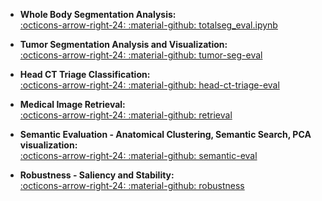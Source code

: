 <div class="grid cards" markdown>

- **Whole Body Segmentation Analysis:**  
  [:octicons-arrow-right-24: :material-github: totalseg_eval.ipynb](https://github.com/project-lighter/CT-FM/tree/main/notebooks/totalseg_eval.ipynb)

- **Tumor Segmentation Analysis and Visualization:**  
  [:octicons-arrow-right-24: :material-github:  tumor-seg-eval](https://github.com/project-lighter/CT-FM/tree/main/notebooks/tumor-seg-eval)

- **Head CT Triage Classification:**  
  [:octicons-arrow-right-24: :material-github:  head-ct-triage-eval](https://github.com/project-lighter/CT-FM/tree/main/notebooks/head-ct-triage-eval)

- **Medical Image Retrieval:**  
  [:octicons-arrow-right-24: :material-github: retrieval](https://github.com/project-lighter/CT-FM/tree/main/notebooks/retrieval)

- **Semantic Evaluation - Anatomical Clustering, Semantic Search, PCA visualization:**  
  [:octicons-arrow-right-24: :material-github: semantic-eval](https://github.com/project-lighter/CT-FM/tree/main/notebooks/semantic-eval)

- **Robustness - Saliency and Stability:**  
  [:octicons-arrow-right-24: :material-github: robustness](https://github.com/project-lighter/CT-FM/tree/main/notebooks/robustness)
</div>